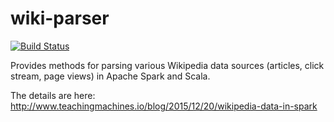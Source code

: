 # wiki-parser
[![Build Status](https://travis-ci.org/nwtgck/wiki-parser-scala.svg?branch=master)](https://travis-ci.org/nwtgck/wiki-parser-scala)

Provides methods for parsing various Wikipedia data sources (articles, click stream, page views) in Apache Spark and Scala.

The details are here: <http://www.teachingmachines.io/blog/2015/12/20/wikipedia-data-in-spark>
